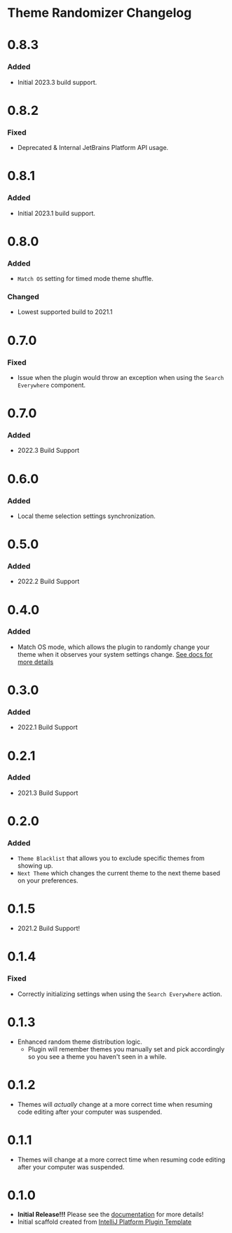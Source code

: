 <!-- Keep a Changelog guide -> https://keepachangelog.com -->

# Theme Randomizer Changelog


# 0.8.3

### Added

- Initial 2023.3 build support.


# 0.8.2

### Fixed

- Deprecated & Internal JetBrains Platform API usage.

# 0.8.1

### Added

- Initial 2023.1 build support.

# 0.8.0

### Added

- `Match OS` setting for timed mode theme shuffle.

### Changed

- Lowest supported build to 2021.1

# 0.7.0

### Fixed

- Issue when the plugin would throw an exception when using the `Search Everywhere` component.

# 0.7.0

### Added

- 2022.3 Build Support

# 0.6.0

### Added

- Local theme selection settings synchronization.

# 0.5.0

### Added

- 2022.2 Build Support

# 0.4.0

### Added

- Match OS mode, which allows the plugin to randomly change your theme when it observes your system settings change. [See docs for more details](./README.md#settings)

# 0.3.0

### Added

- 2022.1 Build Support

# 0.2.1

### Added

- 2021.3 Build Support

# 0.2.0

### Added
- `Theme Blacklist` that allows you to exclude specific themes from showing up.
- `Next Theme` which changes the current theme to the next theme based on your preferences.

# 0.1.5

- 2021.2 Build Support!

# 0.1.4

### Fixed
- Correctly initializing settings when using the `Search Everywhere` action.

# 0.1.3

- Enhanced random theme distribution logic.
  - Plugin will remember themes you manually set and pick accordingly so you see a theme you haven't seen in a while.

# 0.1.2

- Themes will _actually_ change at a more correct time when resuming code editing after your computer was suspended.

# 0.1.1

- Themes will change at a more correct time when resuming code editing after your computer was suspended.

# 0.1.0

- **Initial Release!!!** Please see the <a href="https://github.com/Unthrottled/theme-randomizer#configuration">
  documentation</a> for more details!
- Initial scaffold created
  from [IntelliJ Platform Plugin Template](https://github.com/JetBrains/intellij-platform-plugin-template)
